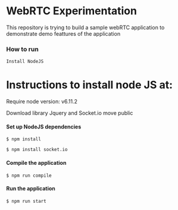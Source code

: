 # WebRTC Experimentation

This repository is trying to build a sample webRTC application to demonstrate demo feattures of the application

### How to run
```
Install NodeJS
```
# Instructions to install node JS at:

Require node version: v6.11.2

Download library Jquery and Socket.io move public

#### Set up NodeJS dependencies
```
$ npm install

$ npm install socket.io
```
#### Compile the application
```
$ npm run compile
```
#### Run the application
```
$ npm run start
```